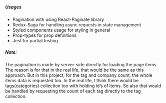 ##### Usages

- Pagination with using React-Paginate library
- Redux-Saga for handling async requests in state management
- Styled components usage for styling in general
- Prop-types for prop definitions
- Jest for partial testing

##### Note:

The pagination is made by server-side directly for loading the page items. The reason is for that in the real life, that would be the same as this approach. But in this project; for the tag and company count, the whole items data is requested too. In the real life, I think there would be tags(categories) collection too with holding id’s of items. So also that would be handled by requesting the count of each tag directly to the tag collection.

